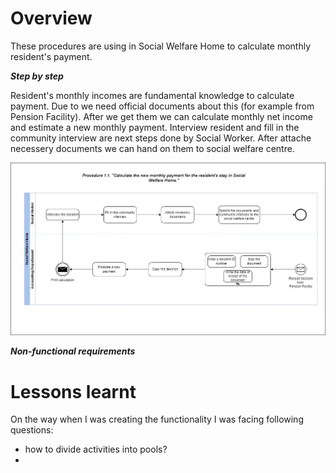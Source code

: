 # Overview
These procedures are using in Social Welfare Home to calculate monthly resident's payment.

_**Step by step**_



Resident's monthly incomes are fundamental knowledge to calculate payment. Due to we need official documents about this (for example from Pension Facility). 
After we get them we can calculate monthly net income and estimate a new monthly payment. Interview resident and fill in the community interview are next steps done by Social Worker.
After attache necessery documents we can hand on them to social welfare centre.


![BPMN Diagram](BPMN-calculate-new-payment.jpg)


_**Non-functional requirements**_


# Lessons learnt
On the way when I was creating the functionality I was facing following questions:
- how to divide activities into pools?
- 


